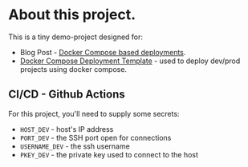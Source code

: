 # About this project.
This is a tiny demo-project designed for:
- Blog Post - [Docker Compose based deployments](https://nikro.me/posts/docker-compose-based-deployments/). 
- [Docker Compose Deployment Template](https://github.com/Nikro/docker-compose-template) - used to deploy dev/prod projects using docker compose.

## CI/CD - Github Actions
For this project, you'll need to supply some secrets:

- `HOST_DEV` - host's IP address
- `PORT_DEV` - the SSH port open for connections
- `USERNAME_DEV` - the ssh username
- `PKEY_DEV` - the private key used to connect to the host